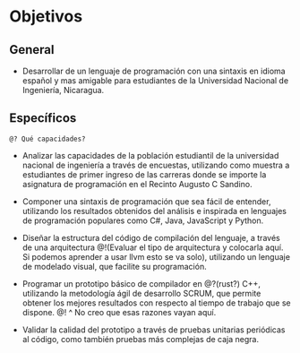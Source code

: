 # Objetivos

## General

- Desarrollar de un lenguaje de programación con una sintaxis en idioma español y mas amigable para estudiantes de la Universidad Nacional de Ingeniería, Nicaragua.

## Específicos
    @? Qué capacidades?
<!-- Analizar las capaciades de la población [...] que conciernan al lenguaje de programación propuesto -->
- Analizar las capacidades de la población estudiantil de la universidad nacional de ingeniería a través de encuestas, utilizando como muestra a estudiantes de primer ingreso de las carreras donde se importe la asignatura de programación en el Recinto Augusto C Sandino. 

- Componer una sintaxis de programación que sea fácil de entender, utilizando los resultados obtenidos del análisis e inspirada en lenguajes de programación populares como C#, Java, JavaScript y Python.

- Diseñar la estructura del código de compilación del lenguaje, a través de una arquitectura @!(Evaluar el tipo de arquitectura y colocarla aquí. Si podemos aprender a usar llvm esto se va solo), utilizando un lenguaje de modelado visual, que facilite su programación.

- Programar un prototipo básico de compilador en @?(rust?) C++, utilizando la metodología ágil de desarrollo SCRUM, que permite obtener los mejores resultados con respecto al tiempo de trabajo que se dispone.
@! ^ No creo que esas razones vayan aquí.

- Validar la calidad del prototipo a través de pruebas unitarias periódicas al código, como también pruebas más complejas de caja negra.

